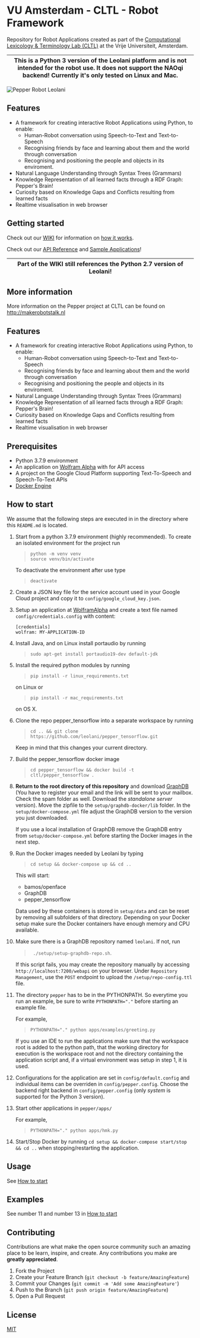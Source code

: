 # VU Amsterdam - CLTL - Robot Framework

Repository for Robot Applications created as part of the [Computational Lexicology & Terminology Lab (CLTL)](http://www.cltl.nl) at the Vrije Universiteit, Amsterdam.

| **This is a Python 3 version of the Leolani platform and is not intended for the robot use. It does not support the NAOqi backend! Currently it's only tested on Linux and Mac.** |
|---|

![Pepper Robot Leolani](images/pepper.png)

## Features
 - A framework for creating interactive Robot Applications using Python, to enable:
   - Human-Robot conversation using Speech-to-Text and Text-to-Speech
   - Recognising friends by face and learning about them and the world through conversation
   - Recognising and positioning the people and objects in its enviroment.
 - Natural Language Understanding through Syntax Trees (Grammars)
 - Knowledge Representation of all learned facts through a RDF Graph: Pepper's Brain!
 - Curiosity based on Knowledge Gaps and Conflicts resulting from learned facts
 - Realtime visualisation in web browser

## Getting started
Check out our [WIKI](https://github.com/cltl/pepper/wiki) for information on [how it works](https://github.com/cltl/pepper/wiki/2.-Code-Structure).

Check out our [API Reference](https://cltl.github.io/pepper/) and [Sample Applications](https://github.com/cltl/pepper/tree/develop/apps/examples)!

| **Part of the WIKI still references the Python 2.7 version of Leolani!** |
|---|


## More information
More information on the Pepper project at CLTL can be found on http://makerobotstalk.nl

## Features
 - A framework for creating interactive Robot Applications using Python, to enable:
   - Human-Robot conversation using Speech-to-Text and Text-to-Speech
   - Recognising friends by face and learning about them and the world through conversation
   - Recognising and positioning the people and objects in its enviroment.
 - Natural Language Understanding through Syntax Trees (Grammars)
 - Knowledge Representation of all learned facts through a RDF Graph: Pepper's Brain!
 - Curiosity based on Knowledge Gaps and Conflicts resulting from learned facts
 - Realtime visualisation in web browser

## Prerequisites

* Python 3.7.9 environment
* An application on [Wolfram Alpha](https://products.wolframalpha.com/api/) with for API access
* A project on the Google Cloud Platform supporting Text-To-Speech and Speech-To-Text APIs
* [Docker Engine](https://docs.docker.com/engine/install/)

## How to start

We assume that the following steps are executed in in the directory where this `README.md` is located.

1. Start from a python 3.7.9 environment (highly recommended).
    To create an isolated environment for the project run
    > `python -m venv venv` <br/> `source venv/bin/activate`

    To deactivate the environment after use type
    > `deactivate`    

1. Create a JSON key file for the service account used in your Google Cloud project and copy it to
`config/google_cloud_key.json`.
1. Setup an application at [WolframAlpha](https://products.wolframalpha.com/api/) and create a text file named
`config/credentials.config` with content:
    ```
   [credentials]
   wolfram: MY-APPLICATION-ID
   ```
1. Install Java, and on Linux install portaudio by running
    > `sudo apt-get install portaudio19-dev default-jdk` 
1. Install the required python modules by running 
    > `pip install -r linux_requirements.txt`

    on Linux or
    > `pip install -r mac_requirements.txt`

    on OS X.
1. Clone the repo pepper_tensorflow into a separate workspace by running 
    > `cd .. && git clone https://github.com/leolani/pepper_tensorflow.git`

    Keep in mind that this changes your current directory.
1. Build the pepper_tensorflow docker image 
    > `cd pepper_tensorflow && docker build -t cltl/pepper_tensorflow .`

1. **Return to the root directory of this repository** and download [GraphDB](https://www.ontotext.com/products/graphdb/graphdb-free/)
    (You have to register your email and the link will be sent to your mailbox. Check the spam folder as well. Download the *standalone server* version). Move the zipfile to the `setup/graphdb-docker/lib` folder. In the `setup/docker-compose.yml`
    file adjust the GraphDB version to the version you just downloaded.

    If you use a local installation of GraphDB remove the GraphDB entry from `setup/docker-compose.yml` before starting
    the Docker images in the next step.
1. Run the Docker images needed by Leolani by typing
    > `cd setup && docker-compose up && cd ..`
    
    This will start:
    * bamos/openface
    * GraphDB
    * pepper_tensorflow

    Data used by these containers is stored in `setup/data` and can be reset by removing all subfolders of that directory.
    Depending on your Docker setup make sure the Docker containers have enough memory and CPU available.

1. Make sure there is a GraphDB repository named `leolani`. If  not, run 
    
    > ` ./setup/setup-graphdb-repo.sh`.
    
    If this script fails, you may create the repository manually by accessing `http://localhost:7200/webapi` on your browser.
    Under `Repository Management`, use the `POST` endpoint to upload the `/setup/repo-config.ttl` file.

1. The directory `pepper` has to be in the PYTHONPATH. So everytime you run an example, be sure to write `PYTHONPATH="."`
    before starting an example file.

    For example,
    
    > `PYTHONPATH="." python apps/examples/greeting.py`

    If you use an IDE to run the applications make sure that the workspace root is added to the python path, that
    the working directory for execution is the workspace root and not the directory containing the application script
    and, if a virtual environment was setup in step 1, it is used.   

1. Configurations for the application are set in `config/default.config` and individual items can be overriden in
`config/pepper.config`. Choose the backend right backend in `config/pepper.config` (only *system* is supported for the Python 3 version).
1. Start other applications in `pepper/apps/`

    For example,
    > `PYTHONPATH="." python apps/hmk.py `   


1. Start/Stop Docker by running `cd setup && docker-compose start/stop && cd ..` when stopping/restarting the application.

## Usage

See [How to start](#how-to-start)

## Examples

See number 11 and number 13 in [How to start](#how-to-start)

## Contributing

Contributions are what make the open source community such an amazing place to be learn, inspire, and create. Any contributions you make are **greatly appreciated**.

1. Fork the Project
2. Create your Feature Branch (`git checkout -b feature/AmazingFeature`)
3. Commit your Changes (`git commit -m 'Add some AmazingFeature'`)
4. Push to the Branch (`git push origin feature/AmazingFeature`)
5. Open a Pull Request

## License
[MIT](https://choosealicense.com/licenses/mit/)